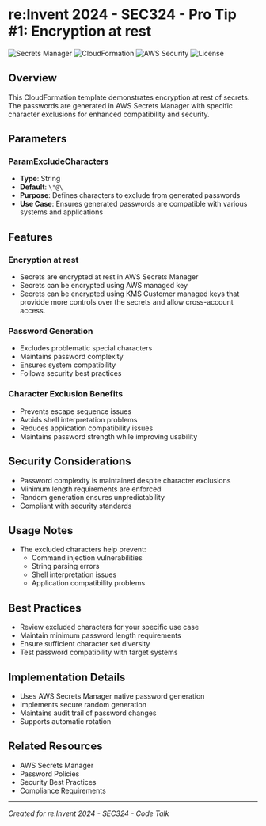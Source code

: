 # re:Invent 2024 - SEC324 - Pro Tip #1: Encryption at rest

![Secrets Manager](https://img.shields.io/badge/AWS-SecretsManager-orange)
![CloudFormation](https://img.shields.io/badge/CloudFormation-Templates-blue)
![AWS Security](https://img.shields.io/badge/AWS-Security-purple)
![License](https://img.shields.io/badge/License-MIT-green)

## Overview

This CloudFormation template demonstrates encryption at rest of secrets.
The passwords are generated in AWS Secrets Manager with specific character exclusions for enhanced compatibility and security.

## Parameters

### ParamExcludeCharacters
- **Type**: String
- **Default**: `\"@\ `
- **Purpose**: Defines characters to exclude from generated passwords
- **Use Case**: Ensures generated passwords are compatible with various systems and applications

## Features

### Encryption at rest
- Secrets are encrypted at rest in AWS Secrets Manager
- Secrets can be encrypted using AWS managed key
- Secrets can be encrypted using KMS Customer managed keys that providde more controls over the secrets and allow cross-account access.

### Password Generation
- Excludes problematic special characters
- Maintains password complexity
- Ensures system compatibility
- Follows security best practices

### Character Exclusion Benefits
- Prevents escape sequence issues
- Avoids shell interpretation problems
- Reduces application compatibility issues
- Maintains password strength while improving usability

## Security Considerations

- Password complexity is maintained despite character exclusions
- Minimum length requirements are enforced
- Random generation ensures unpredictability
- Compliant with security standards

## Usage Notes

- The excluded characters help prevent:
  - Command injection vulnerabilities
  - String parsing errors
  - Shell interpretation issues
  - Application compatibility problems

## Best Practices

- Review excluded characters for your specific use case
- Maintain minimum password length requirements
- Ensure sufficient character set diversity
- Test password compatibility with target systems

## Implementation Details

- Uses AWS Secrets Manager native password generation
- Implements secure random generation
- Maintains audit trail of password changes
- Supports automatic rotation

## Related Resources

- AWS Secrets Manager
- Password Policies
- Security Best Practices
- Compliance Requirements

---

*Created for re:Invent 2024 - SEC324 -  Code Talk*
